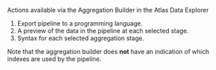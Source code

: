 Actions available via the Aggregation Builder in the Atlas Data Explorer

1. Export pipeline to a programming language.
2. A preview of the data in the pipeline at each selected stage.
3. Syntax for each selected aggregation stage.


Note that the aggregation builder does **not** have an indication of which indexes are used by the pipeline.
